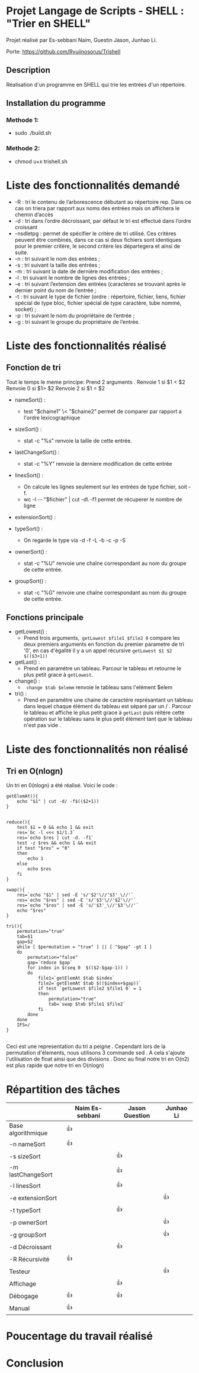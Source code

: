 # Projet Langage de Scripts  - SHELL : "Trier en SHELL"

Projet réalisé par Es-sebbani Naim, Guestin Jason, Junhao Li.

Porte: https://github.com/Ryujinosorus/Trishell

## Description

Réalisation d'un programme en SHELL qui trie les entrées d'un répertoire.

## Installation du programme

### Methode 1:

* sudo ./build.sh

### Methode 2:

* chmod u+x trishell.sh


# Liste des fonctionnalités demandé
* -R : tri le contenu de l’arborescence débutant au répertoire rep. Dans ce cas on triera par rapport aux noms des entrées mais on affichera le chemin d’accès 
* -d : tri dans l’ordre décroissant, par défaut le tri est effectué dans l’ordre croissant 
* -nsdletpg : permet de spécifier le critère de tri utilisé. Ces critères peuvent être combinés, dans ce cas si deux fichiers sont identiques pour le premier critère, le second critère les départegera et ainsi de suite.
*   -n : tri suivant le nom des entrées ;
*   -s : tri suivant la taille des entrées ;
*   -m : tri suivant la date de dernière modification des entrées ;
*   -l : tri suivant le nombre de lignes des entrées ;
*   -e : tri suivant l’extension des entrées (caractères se trouvant après le dernier point du nom de l’entrée ;
*   -t : tri suivant le type de fichier (ordre : répertoire, fichier, liens, fichier spécial de type bloc, fichier spécial de type caractère, tube nommé, socket) ;
*   -p : tri suivant le nom du propriétaire de l’entrée ;
*   -g : tri suivant le groupe du propriétaire de l’entrée.


# Liste des fonctionnalités réalisé

## Fonction de tri

Tout le temps le meme principe:
    Prend 2 arguments .
    Renvoie 1 si $1 < $2
    Renvoie 0 si $1> $2
    Renvoie 2 si $1 = $2

* nameSort() :
  * test "$chaine1" \< "$chaine2" permet de comparer par rapport a l'ordre lexicographique
* sizeSort() :
  * stat -c "%s" renvoie la taille de cette entrée.

* lastChangeSort() :
  * stat -c "%Y" renvoie la derniere modification de cette entrée

* linesSort() :
  * On calcule les lignes seulement sur les entrées de type fichier, soit -f.
  * wc -l -- "$fichier" | cut -d\  -f1 permet de récuperer le nombre de ligne

* extensionSort() : 
* typeSort() : 
    * On regarde le type via -d -f -L -b -c -p -S
* ownerSort() : 
  * stat -c "%U" renvoie une chaîne correspondant au nom du groupe de cette entrée.

* groupSort() : 
  * stat -c "%G" renvoie une chaîne correspondant au nom du groupe de cette entrée.

## Fonctions principale

* getLowest() :
    * Prend trois arguments,``` getLowest $file1 $file2 0``` compare les deux premiers arguments en fonction du premier parametre de tri '0', en cas d'égalité il y a un appel récursive ```getLowest $1 $2 $(($3+1))```
* getLast() :
    * Prend en paramétre un tableau. Parcour le tableau et retourne le plus petit grace à ``` getLowest ```. 
* change() : 
    * ``` change $tab $elemm``` renvoie le tableau sans l'elément $elem
* tri() : 
    * Prend en paramétre une chaine de caractére représantant un tableau dans lequel chaque élément du tableau est séparé par un / . Parcour le tableau et affiche le plus petit grace à ``` getLast ``` puis réitére cette opération sur le tableau sans le plus petit élément tant que le tableau n'est pas vide . 

# Liste des fonctionnalités non réalisé

## Tri en O(nlogn)

Un tri en 0(nlogn) a été réalisé.
Voici le code :

```
getElemAt(){
    echo "$1" | cut -d/ -f$(($2+1))
}


reduce(){
    test $1 = 0 && echo 1 && exit
    res=`bc -l <<< $1/1.3`
    res=`echo $res | cut -d. -f1`
    test -z $res && echo 1 && exit
    if test "$res" = "0"
    then
        echo 1
    else
        echo $res
    fi
}

swap(){
    res=`echo "$1" | sed -E 's/'$2'\//'$3'_\//'`
    res=`echo "$res" | sed -E 's/'$3'\//'$2'\//'`
    res=`echo "$res" | sed -E 's/'$3'_\//'$3'\//'`
    echo "$res"
}

tri(){
    permutation="true"
    tab=$1
    gap=$2
    while [ $permutation = "true" ] || [ "$gap" -gt 1 ]
    do
        permutation="false"
        gap=`reduce $gap`
        for index in $(seq 0  $(($2-$gap-1)) )
        do
            file1=`getElemAt $tab $index`
            file2=`getElemAt $tab $(($index+$gap))`
            if test `getLowest $file2 $file1 0` = 1
            then
                permutation="true"
                tab=`swap $tab $file1 $file2`
            fi
        done
    done
    IFS=/
}
   
```
Ceci est une representation du tri a peigne . 
Cependant lors de la permutation d'élements, nous utilisons 3 commande sed . 
A cela s'ajoute l'utilisation de float ainsi que des divisions . 
Donc au final notre tri en O(n2) est plus rapide que notre tri en O(nlogn)

# Répartition des tâches

|                     | Naim Es-sebbani  |  Jason Guestion  | Junhao Li  
|---------------------|------------------|------------------|-----------
| Base algorithmique  |  :+1:            |                  |  
| -n nameSort         |  :+1:            |                  |  
| -s sizeSort         |                  |  :+1:            |   
| -m lastChangeSort   |                  |  :+1:            |   
| -l linesSort        |                  |  :+1:            |   
| -e extensionSort    |                  |                  |   :+1:   
| -t typeSort         |                  |  :+1:            |   
| -p ownerSort        |                  |                  |   :+1:  
| -g groupSort        |                  |                  |   :+1:  
| -d Décroissant      |                  |  :+1:            |   
| -R Récursivité      |  :+1:            |                  |  
| Testeur             |                  |                  |   :+1: 
| Affichage           |                  |  :+1:            |  
| Débogage            |  :+1:            |  :+1:            |    
| Manual              |  :+1:            |                  |    


# Poucentage du travail réalisé 


# Conclusion 
